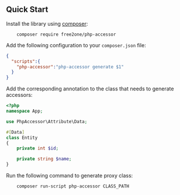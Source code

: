 

Quick Start
-----------
Install the library using [composer](https://getcomposer.org):
```console
    composer require free2one/php-accessor
```

Add the following configuration to your `composer.json` file:
```json
{
  "scripts":{
    "php-accessor":"php-accessor generate $1"
  }
}
```
Add the corresponding annotation to the class that needs to generate accessors:
```php
<?php
namespace App;

use PhpAccessor\Attribute\Data;

#[Data]
class Entity
{
    private int $id;

    private string $name;
}

```

Run the following command to generate proxy class:
```console
    composer run-script php-accessor CLASS_PATH
```
